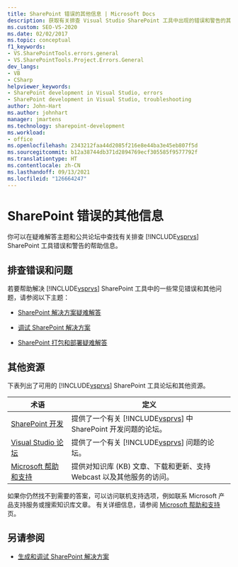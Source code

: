 ```yaml
---
title: SharePoint 错误的其他信息 | Microsoft Docs
description: 获取有关排查 Visual Studio SharePoint 工具中出现的错误和警告的其他信息。
ms.custom: SEO-VS-2020
ms.date: 02/02/2017
ms.topic: conceptual
f1_keywords:
- VS.SharePointTools.errors.general
- VS.SharePointTools.Project.Errors.General
dev_langs:
- VB
- CSharp
helpviewer_keywords:
- SharePoint development in Visual Studio, errors
- SharePoint development in Visual Studio, troubleshooting
author: John-Hart
ms.author: johnhart
manager: jmartens
ms.technology: sharepoint-development
ms.workload:
- office
ms.openlocfilehash: 2343212faa44d2085f216e8e44ba3e45eb807f5d
ms.sourcegitcommit: b12a38744db371d2894769ecf305585f9577792f
ms.translationtype: HT
ms.contentlocale: zh-CN
ms.lasthandoff: 09/13/2021
ms.locfileid: "126664247"
---
```

# <a name="additional-information-for-sharepoint-errors"></a>SharePoint 错误的其他信息
  你可以在疑难解答主题和公共论坛中查找有关排查 [!INCLUDE[vsprvs](../sharepoint/includes/vsprvs-md.md)] SharePoint 工具错误和警告的帮助信息。

## <a name="troubleshoot-errors-and-issues"></a>排查错误和问题
 若要帮助解决 [!INCLUDE[vsprvs](../sharepoint/includes/vsprvs-md.md)] SharePoint 工具中的一些常见错误和其他问题，请参阅以下主题：

- [SharePoint 解决方案疑难解答](../sharepoint/troubleshooting-sharepoint-solutions.md)

- [调试 SharePoint 解决方案](../sharepoint/debugging-sharepoint-solutions.md)

- [SharePoint 打包和部署疑难解答](../sharepoint/troubleshooting-sharepoint-packaging-and-deployment.md)

## <a name="other-resources"></a>其他资源
 下表列出了可用的 [!INCLUDE[vsprvs](../sharepoint/includes/vsprvs-md.md)] SharePoint 工具论坛和其他资源。

|术语|定义|
|----------|----------------|
|[SharePoint 开发](https://social.msdn.microsoft.com/Forums/office/home?forum=sharepointdevelopmentprevious)|提供了一个有关 [!INCLUDE[vsprvs](../sharepoint/includes/vsprvs-md.md)] 中 SharePoint 开发问题的论坛。|
|[Visual Studio 论坛](https://social.msdn.microsoft.com/Forums/vstudio/home?category=visualstudio)|提供了一个有关 [!INCLUDE[vsprvs](../sharepoint/includes/vsprvs-md.md)] 问题的论坛。|
|[Microsoft 帮助和支持](https://support.microsoft.com/)|提供对知识库 (KB) 文章、下载和更新、支持 Webcast 以及其他服务的访问。|

 如果你仍然找不到需要的答案，可以访问联机支持选项，例如联系 Microsoft 产品支持服务或搜索知识库文章。 有关详细信息，请参阅 [Microsoft 帮助和支持](https://support.microsoft.com/)页。

## <a name="see-also"></a>另请参阅
- [生成和调试 SharePoint 解决方案](../sharepoint/building-and-debugging-sharepoint-solutions.md)
